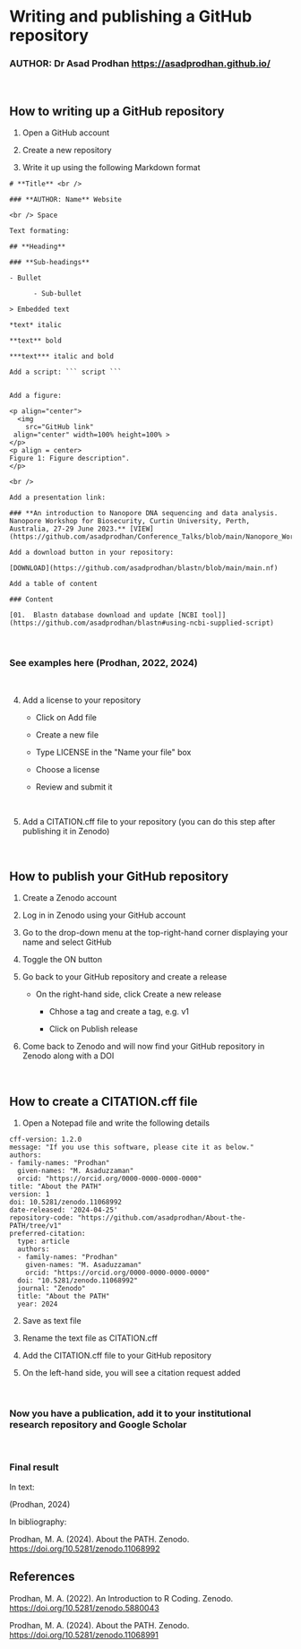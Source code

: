 # **Writing and publishing a GitHub repository** <br />


### **AUTHOR: Dr Asad Prodhan** https://asadprodhan.github.io/


<br />


## **How to writing up a GitHub repository**


1.	Open a GitHub account

   
2.	Create a new repository

   
3.	Write it up using the following Markdown format


```
# **Title** <br />

### **AUTHOR: Name** Website

<br /> Space

Text formating:

## **Heading**

### **Sub-headings**

- Bullet

      - Sub-bullet

> Embedded text

*text* italic

**text** bold

***text*** italic and bold

Add a script: ``` script ```


Add a figure:

<p align="center">
  <img 
    src="GitHub link"
 align="center" width=100% height=100% >   
</p>
<p align = center>
Figure 1: Figure description".
</p>

<br />

Add a presentation link:

### **An introduction to Nanopore DNA sequencing and data analysis. Nanopore Workshop for Biosecurity, Curtin University, Perth, Australia, 27-29 June 2023.** [VIEW](https://github.com/asadprodhan/Conference_Talks/blob/main/Nanopore_Workshop_AsadProdhan_DPIRD.pdf)

Add a download button in your repository:

[DOWNLOAD](https://github.com/asadprodhan/blastn/blob/main/main.nf)

Add a table of content

### Content

[01.  Blastn database download and update [NCBI tool]](https://github.com/asadprodhan/blastn#using-ncbi-supplied-script)

```


<br />


### **See examples here (Prodhan, 2022, 2024)**


<br />

  
4.	Add a license to your repository
	

      - Click on Add file
        

      - Create a new file


      - Type LICENSE in the "Name your file" box


      - Choose a license


      - Review and submit it


<br />

   
5.	Add a CITATION.cff file to your repository (you can do this step after publishing it in Zenodo)



<br />


## **How to publish your GitHub repository**


1.	Create a Zenodo account

   
2.	Log in in Zenodo using your GitHub account

   
3.	Go to the drop-down menu at the top-right-hand corner displaying your name and select GitHub


4.	Toggle the ON button


5.	Go back to your GitHub repository and create a release
   

   	- On the right-hand side, click Create a new release
        

        - Chhose a tag and create a tag, e.g. v1


        - Click on Publish release



6.	Come back to Zenodo and will now find your GitHub repository in Zenodo along with a DOI



<br />


## **How to create a CITATION.cff file**



1.	Open a Notepad file and write the following details



```
cff-version: 1.2.0
message: "If you use this software, please cite it as below."
authors:
- family-names: "Prodhan"
  given-names: "M. Asaduzzaman"
  orcid: "https://orcid.org/0000-0000-0000-0000"
title: "About the PATH"
version: 1
doi: 10.5281/zenodo.11068992
date-released: '2024-04-25'
repository-code: "https://github.com/asadprodhan/About-the-PATH/tree/v1"
preferred-citation:
  type: article
  authors:
  - family-names: "Prodhan"
    given-names: "M. Asaduzzaman"
    orcid: "https://orcid.org/0000-0000-0000-0000"
  doi: "10.5281/zenodo.11068992"
  journal: "Zenodo"
  title: "About the PATH"
  year: 2024

```


   
2.	Save as text file
   

   
3.	Rename the text file as CITATION.cff


   
4.	Add the CITATION.cff file to your GitHub repository


   
5.	On the left-hand side, you will see a citation request added

   
<br />


    
### **Now you have a publication, add it to your institutional research repository and Google Scholar**


<br />


### **Final result**


In text:

(Prodhan, 2024)


In bibliography:

Prodhan, M. A. (2024). About the PATH. Zenodo. https://doi.org/10.5281/zenodo.11068992



## **References**


Prodhan, M. A. (2022). An Introduction to R Coding. Zenodo. https://doi.org/10.5281/zenodo.5880043


Prodhan, M. A. (2024). About the PATH. Zenodo. https://doi.org/10.5281/zenodo.11068991




